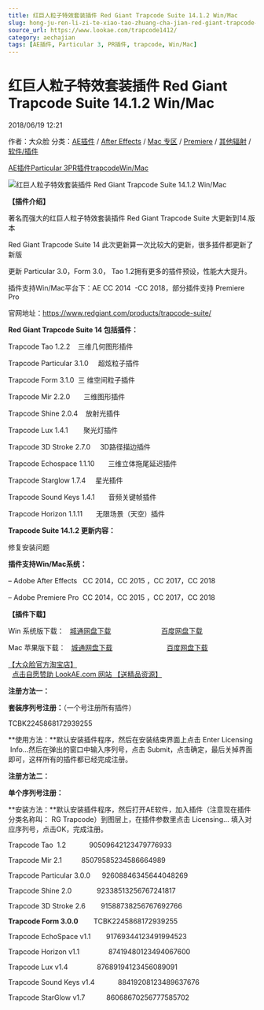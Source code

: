 ```yaml
---
title: 红巨人粒子特效套装插件 Red Giant Trapcode Suite 14.1.2 Win/Mac
slug: hong-ju-ren-li-zi-te-xiao-tao-zhuang-cha-jian-red-giant-trapcode-suite-14-1-2-win-mac
source_url: https://www.lookae.com/trapcode1412/
category: aechajian
tags: [AE插件, Particular 3, PR插件, trapcode, Win/Mac]
---
```

# 红巨人粒子特效套装插件 Red Giant Trapcode Suite 14.1.2 Win/Mac

2018/06/19 12:21

作者：大众脸
分类：[AE插件](https://www.lookae.com/after-effects/aechajian/) / [After Effects](https://www.lookae.com/after-effects/) / [Mac 专区](https://www.lookae.com/mac-osx/) / [Premiere](https://www.lookae.com/qitarjcj/premierezy/) / [其他辐射](https://www.lookae.com/others/) / [软件/插件](https://www.lookae.com/qitarjcj/)

[AE插件](https://www.lookae.com/tag/ae%e6%8f%92%e4%bb%b6/)[Particular 3](https://www.lookae.com/tag/particular-3/)[PR插件](https://www.lookae.com/tag/pr%e6%8f%92%e4%bb%b6/)[trapcode](https://www.lookae.com/tag/trapcode/)[Win/Mac](https://www.lookae.com/tag/winmac/)

![红巨人粒子特效套装插件 Red Giant Trapcode Suite 14.1.2 Win/Mac](https://www.lookae.com/wp-content/uploads/2017/08/Trapcode-14.jpg "红巨人粒子特效套装插件 Red Giant Trapcode Suite 14.1.2 Win/Mac-LookAE.com")

[](https://cloud.video.taobao.com//play/u/705956171/p/1/e/6/t/1/50015460899.mp4?_=1")

**【插件介绍】**

著名而强大的红巨人粒子特效套装插件 Red Giant Trapcode Suite 大更新到14.版本

Red Giant Trapcode Suite 14 此次更新算一次比较大的更新，很多插件都更新了新版

更新 Particular 3.0，Form 3.0， Tao 1.2拥有更多的插件预设，性能大大提升。

插件支持Win/Mac平台下：AE CC 2014  -CC 2018，部分插件支持 Premiere Pro

官网地址：https://www.redgiant.com/products/trapcode-suite/

**Red Giant Trapcode Suite 14 包括插件：**

Trapcode Tao 1.2.2    三维几何图形插件

Trapcode Particular 3.1.0     超炫粒子插件

Trapcode Form 3.1.0  三 维空间粒子插件

Trapcode Mir 2.2.0       三维图形插件

Trapcode Shine 2.0.4    放射光插件

Trapcode Lux 1.4.1        聚光灯插件

Trapcode 3D Stroke 2.7.0     3D路径描边插件

Trapcode Echospace 1.1.10       三维立体拖尾延迟插件

Trapcode Starglow 1.7.4     星光插件

Trapcode Sound Keys 1.4.1       音频关键帧插件

Trapcode Horizon 1.1.11       无限场景（天空）插件

**Trapcode Suite 14.1.2 更新内容：**

修复安装问题

**插件支持Win/Mac系统：**

– Adobe After Effects   CC 2014，CC 2015 ，CC 2017，CC 2018

– Adobe Premiere Pro  CC 2014，CC 2015 ，CC 2017，CC 2018

**【插件下载】**

Win 系统版下载：   [城通网盘下载](https://lookae.ctfile.com/fs/680462-295208712)                          [百度网盘下载](https://pan.baidu.com/s/1YYXMJHMYpz8zufh5cZe4Tg)

Mac 苹果版下载：   [城通网盘下载](https://lookae.ctfile.com/fs/680462-295208787)                            [百度网盘下载](https://pan.baidu.com/s/1mEoZiu-jCejTQ1Cm7YMxlA)

[【大众脸官方淘宝店】](https://lookae.taobao.com/)                [点击自愿赞助 LookAE.com 网站 【送精品资源】](https://www.lookae.com/sponsor/)

**注册方法一：**

**套装序列号注册：**（一个号注册所有插件）

TCBK2245868172939255

**使用方法：**默认安装插件程序，然后在安装结束界面上点击 Enter Licensing  Info…然后在弹出的窗口中输入序列号，点击 Submit，点击确定，最后关掉界面即可，这样所有的插件都已经完成注册。

**注册方法二：**

**单个序列号注册：**

**安装方法：**默认安装插件程序，然后打开AE软件，加入插件（注意现在插件分类名称叫： RG Trapcode）到图层上，在插件参数里点击 Licensing… 填入对应序列号，点击OK，完成注册。

Trapcode Tao  1.2            90509642123479776933

Trapcode Mir 2.1          85079585234586664989

Trapcode Particular 3.0.0      92608846345644048269

Trapcode Shine 2.0             92338513256767241817

Trapcode 3D Stroke 2.6        91588738256767692766

**Trapcode Form 3.0.0**        TCBK2245868172939255

Trapcode EchoSpace v1.1        91769344123491994523

Trapcode Horizon v1.1               87419480123494067600

Trapcode Lux v1.4               87689194123456089091

Trapcode Sound Keys v1.4            88419208123489637676

Trapcode StarGlow v1.7           86068670256777585702
